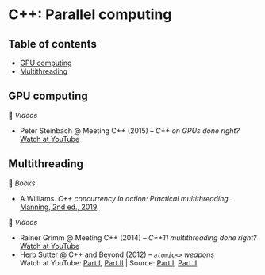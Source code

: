 # C++: Parallel computing

## Table of contents

* [GPU computing](#gpu-computing)
* [Multithreading](#multithreading)

## GPU computing

:movie_camera: *Videos*

* Peter Steinbach @ Meeting C++ (2015) &ndash; *C++ on GPUs done right?*\
[Watch at YouTube](https://www.youtube.com/watch?v=z43l_LaOqnM)

## Multithreading

:book: *Books*

* A.Williams. *C++ concurrency in action: Practical multithreading*. [Manning, 2nd ed., 2019](https://www.manning.com/books/c-plus-plus-concurrency-in-action-second-edition).

:movie_camera: *Videos*

* Rainer Grimm @ Meeting C++ (2014) &ndash; *C++11 multithreading done right?*\
[Watch at YouTube](https://www.youtube.com/watch?v=paK38WAq8WY)
* Herb Sutter @ C++ and Beyond (2012) &ndash; *`atomic<>` weapons*\
Watch at YouTube: [Part I](https://www.youtube.com/watch?v=A8eCGOqgvH4), [Part II](https://www.youtube.com/watch?v=KeLBd2EJLOU) | Source: [Part I](https://channel9.msdn.com/Shows/Going+Deep/Cpp-and-Beyond-2012-Herb-Sutter-atomic-Weapons-1-of-2), [Part II](https://channel9.msdn.com/Shows/Going+Deep/Cpp-and-Beyond-2012-Herb-Sutter-atomic-Weapons-2-of-2)

